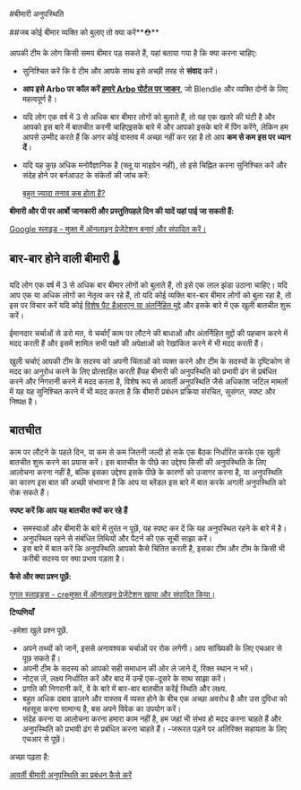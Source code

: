 #बीमारी अनुपस्थिति

##जब कोई बीमार व्यक्ति को बुलाए तो क्या करें**⛑**

आपकी टीम के लोग किसी समय बीमार पड़ सकते हैं, यहां बताया गया है कि क्या करना चाहिए:

- सुनिश्चित करें कि वे टीम और आपके साथ इसे अच्छी तरह से **संवाद** करें।
- **आप इसे Arbo पर कॉल करें [हमारे Arbo पोर्टल पर जाकर](https://ja-groep.dossiermanager.nl/)**, जो Blendle और व्यक्ति दोनों के लिए महत्वपूर्ण है।
- यदि लोग एक वर्ष में 3 से अधिक बार बीमार लोगों को बुलाते हैं, तो यह एक खतरे की घंटी है और आपको इस बारे में बातचीत करनी चाहिएइसके बारे में और आपको इसके बारे में पिंग करेंगे, लेकिन हम आपसे उम्मीद करते हैं कि अगर कोई वास्तव में अच्छा नहीं कर रहा है तो आप **कम से कम इस पर ध्यान दें**।
- यदि यह कुछ अधिक मनोवैज्ञानिक है (फ्लू या माइग्रेन नहीं), तो इसे चिह्नित करना सुनिश्चित करें और संदेह होने पर बर्नआउट के संकेतों की जांच करें:
    
    [बहुत ज्यादा तनाव कब होता है?](बीमारी%20अनुपस्थिति%202a1d61a941c940068ecbb1e4521a90b2/जब%20%20वहां%20भी%20ज्यादा%20तनाव%20a4f312be82cd46d8a8660be180f29fb8.md)
    

**बीमारी और पी पर आर्बो जानकारी और प्रस्तुतिपहले दिन की यादें यहां पाई जा सकती हैं:**

[Google स्लाइड - मुफ़्त में ऑनलाइन प्रेजेंटेशन बनाएं और संपादित करें।](https://docs.google.com/presentation/d/11TAG83sZkoXBBGi8pIOVTnYq0fyR5SkzuQUDZN4bQUk/edit?usp=sharing)

## **बार-बार होने वाली बीमारी 🌡**

यदि लोग एक वर्ष में 3 से अधिक बार बीमार लोगों को बुलाते हैं, तो इसे एक लाल झंडा उठाना चाहिए। यदि आप एक या अधिक लोगों का नेतृत्व कर रहे हैं, तो यदि कोई व्यक्ति बार-बार बीमार लोगों को बुला रहा है, तो इस पर विचार करें यदि कोई [विशेष पैट हैआरएन या अंतर्निहित मुद्दे](https://smallbusiness.co.uk/a-stepbystep-guideto-maneasing-repeated-employee-absence-2461572/) और इसके बारे में एक खुली बातचीत शुरू करें।

ईमानदार चर्चाओं से डरो मत, ये चर्चाएँ काम पर लौटने की बाधाओं और अंतर्निहित मुद्दों की पहचान करने में मदद करती हैं और इसमें शामिल सभी पक्षों की अपेक्षाओं को रेखांकित करने में भी मदद करती हैं।

खुली चर्चाएं आपकी टीम के सदस्य को अपनी चिंताओं को व्यक्त करने और टीम के सदस्यों के दृष्टिकोण से मदद का अनुरोध करने के लिए प्रोत्साहित करती हैंयह बीमारी की अनुपस्थिति को प्रभावी ढंग से प्रबंधित करने और निगरानी करने में मदद करता है, विशेष रूप से आवर्ती अनुपस्थिति जैसे अधिकांश जटिल मामलों में यह यह सुनिश्चित करने में भी मदद करता है कि बीमारी प्रबंधन प्रक्रिया संरचित, सुसंगत, स्पष्ट और निष्पक्ष है।

## **बातचीत**

काम पर लौटने के पहले दिन, या कम से कम जितनी जल्दी हो सके एक बैठक निर्धारित करके एक खुली बातचीत शुरू करने का प्रयास करें। इस बातचीत के पीछे का उद्देश्य किसी की अनुपस्थिति के लिए आलोचना करना नहीं है, बल्कि इसका उद्देश्य इसके पीछे के कारणों को उजागर करना है, या अनुपस्थिति का कारण इस बात की अच्छी संभावना है कि आप या ब्लेंडल इस बारे में बात करके अगली अनुपस्थिति को रोक सकते हैं।

**स्पष्ट करें कि आप यह बातचीत क्यों कर रहे हैं**

- समस्याओं और बीमारी के बारे में तुरंत न पूछें, यह स्पष्ट कर दें कि यह अनुपस्थित रहने के बारे में है।
- अनुपस्थित रहने से संबंधित तिथियों और पैटर्न की एक सूची साझा करें।
- इस बारे में बात करें कि अनुपस्थिति आपको कैसे चिंतित करती है, इसका टीम और टीम के किसी भी करीबी सदस्य पर क्या प्रभाव पड़ता है।

**कैसे और क्या प्रश्न पूछें:**

[गूगल स्लाइड्स - creमुफ़्त में ऑनलाइन प्रेजेंटेशन खाया और संपादित किया।](https://docs.google.com/presentation/d/11TAG83sZkoXBBGi8pIOVTnYq0fyR5SkzuQUDZN4bQUk/edit#slide=id.p17)

**टिप्पणियाँ**

-हमेशा खुले प्रश्न पूछें.
- अपने तथ्यों को जानें, इससे अनावश्यक चर्चाओं पर रोक लगेगी। आप सांख्यिकी के लिए एचआर से पूछ सकते हैं।
- अपनी टीम के सदस्य को आपको सही समाधान की ओर ले जाने दें, रिक्त स्थान न भरें।
- नोट्स लें, लक्ष्य निर्धारित करें और बाद में उन्हें एक-दूसरे के साथ साझा करें।
- प्रगति की निगरानी करें, वें के बारे में बार-बार बातचीत करेंई स्थिति और लक्ष्य.
- बहुत अधिक दबाव डालने और वास्तव में व्यस्त होने के बीच एक अच्छा अवरोध है और उस दुविधा को महसूस करना सामान्य है, बस अपने विवेक का उपयोग करें।
- संदेह करना या आलोचना करना हमारा काम नहीं है, हम जहां भी संभव हो मदद करना चाहते हैं और अनुपस्थिति को प्रभावी ढंग से प्रबंधित करना चाहते हैं।
-जरूरत पड़ने पर अतिरिक्त सहायता के लिए एचआर से पूछें।

अच्छा पढ़ता है:

[आवर्ती बीमारी अनुपस्थिति का प्रबंधन कैसे करें](http://www.hrmagazine.co.uk/article-details/how-to-manage-recurring-sickness-absence)

[](https://smallbusiness.co.uk/a-stepbystep-guideto-manating-repeated-employee-absence-2461572/)